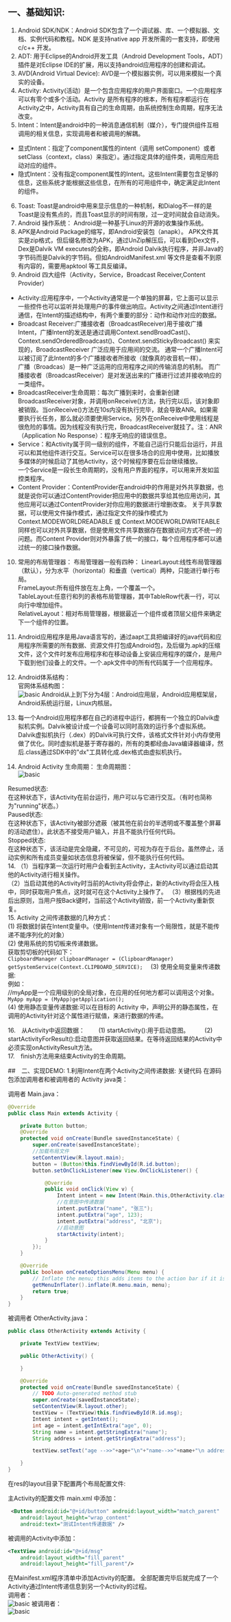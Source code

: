 ## 一、基础知识:
1. Android SDK/NDK：Android SDK包含了一个调试器、库、一个模拟器、文档、实例代码和教程。NDK 是支持native app 开发所需的一套支持，即使用c/c++ 开发。  
2. ADT: 用于Eclipse的Android开发工具（Android Development Tools，ADT）插件是对Eclipse IDE的扩展，用以支持android应用程序的创建和调试。
3. AVD(Android Virtual Device): AVD是一个模拟器实例，可以用来模拟一个真实的设备。
4. Activity: Activity(活动）是一个包含应用程序的用户界面窗口。一个应用程序可以有零个或多个活动。Activity 是所有程序的根本，所有程序都运行在Activity之中，Activity具有自己的生命周期，由系统控制生命周期，程序无法改变。
5. Intent：Intent是android中的一种消息通信机制（媒介），专门提供组件互相调用的相关信息，实现调用者和被调用的解耦。
* 显式Intent：指定了component属性的intent（调用 setComponent）或者setClass（context，class）来指定）。通过指定具体的组件类，调用应用启动对应的组件。
* 隐式Intent：没有指定component属性的Intent。这些Intent需要包含足够的信息，这些系统才能根据这些信息，在所有的可用组件中，确定满足此Intent的组件。

6. Toast: Toast是android中用来显示信息的一种机制，和Dialog不一样的是Toast是没有焦点的，而且Toast显示的时间有限，过一定时间就会自动消失。
7. Android 操作系统： Android是一种基于Linux的开源的收集操作系统。
8. APK是Android Package的缩写，即Android安装包（anapk）。
APK文件其实是zip格式，但后缀名修改为APK，通过UnZip解压后，可以看到Dex文件，Dex是Dalvik VM executes的全称，即Android Dalvik执行程序，并非Java的字节码而是Dalvik的字节码。但如AndroidManifest.xml 等文件是查看不到原有内容的，需要用apktool 等工具反编译。
9. Android 四大组件（Activity，Service，Broadcast Receiver,Content Provider）
* Activity:应用程序中，一个Activity通常是一个单独的屏幕，它上面可以显示一些控件也可以监听并处理用户的事件做出响应。Activity之间通过Intent进行通信，在Intent的描述结构中，有两个重要的部分：动作和动作对应的数据。
* Broadcast Receiver:广播接收者（BroadcastReceiver)用于接收广播Intent，广播Intent的发送是通过调用Context.sendBroadCast()、Context.sendOrderedBroadcast()、Context.sendStickyBroadcast() 来实现的，BroadcastReceiver 广泛应用于应用间的交流。
通常一个广播Intent可以被订阅了此Intent的多个广播接收者所接收（就像真的收音机一样）。  
广播（Broadcas）是一种广泛运用的应用程序之间的传输消息的机制。
而广播接收者（BroadcastReceiver）是对发送出来的广播进行过滤并接收响应的一类组件。  
* BroadcastReceiver生命周期：每次广播到来时，会重新创建BroadcastReceiver对象，并调用onReceive()方法，执行完以后，该对象即被销毁。当onReceive()方法在10s内没有执行完毕，就会导致ANR。如果需要执行长任务，那么就必须要使用Service。另外在onReceive中使用线程是很危险的事情。因为线程没有执行完，BroadcastReceiver就挂了。注：ANR（Application No Response）：程序无响应的错误信息。  
* Service：和Activity属于同一级别的组件，不能自己运行只能后台运行，并且可以和其他组件进行交互。Service可以在很多场合的应用中使用，比如播放多媒体的时候启动了其他Activity，这个时候程序要在后台继续播放。  
一个Service是一段长生命周期的，没有用户界面的程序，可以用来开发如监控类程序。  
* Content Provider：ContentProvider在android中的作用是对外共享数据，也就是说你可以通过ContentProvider把应用中的数据共享给其他应用访问，其他应用可以通过ContentProvider对你应用的数据进行增删改查。
关于共享数据，可以使用文件操作模式，通过指定文件的操作模式为Context.MODEWORLDREADABLE 或 Context.MODEWORLDWRITEABLE同样也可以对外共享数据，但是使用文件共享数据存在数据访问方式不统一的问题。而Content Provider则对外暴露了统一的接口，每个应用程序都可以通过统一的接口操作数据。  
10. 常用的布局管理器：
布局管理器一般有四种：
LinearLayout:线性布局管理器（默认），分为水平（horizontal）和垂直（vertical）两种，只能进行单行布局。  
FrameLayout:所有组件放在左上角，一个覆盖一个。  
TableLayout:任意行和列的表格布局管理器，其中TableRow代表一行，可以向行中增加组件。  
RelativeLayout：相对布局管理器，根据最近一个组件或者顶层父组件来确定下一个组件的位置。  
11. Android应用程序是用Java语言写的，通过aapt工具把编译好的java代码和应用程序所需要的所有数据、资源文件打包成Android包，及后缀为.apk的压缩文件，这个文件时发布应用程序和在移动设备上安装应用程序的媒介，是用户下载到他们设备上的文件。一个.apk文件中的所有代码属于一个应用程序。
11. Android体系结构：  
官网体系结构图：  
![basic](../pictures/androidbasic.gif)
Android从上到下分为4层：Android应用层，Android应用框架层，Android系统运行层，Linux内核层。  

12. 每一个Android应用程序都在自己的进程中运行，都拥有一个独立的Dalvik虚拟机实例。Dalvik被设计成一个设备可以同时高效的运行多个虚拟系统。Dalvik虚拟机执行（.dex）的Dalvik可执行文件，该格式文件针对小内存使用做了优化。同时虚拟机是基于寄存器的，所有的类都经由Java编译器编译，然后.class通过SDK中的"dx"工具转化成.dex格式由虚拟机执行。  

13. Android Activity 生命周期：
生命周期图：  
![basic](../pictures/androidactivity.gif)

Resumed状态:  
在这种状态下，该Activity在前台运行，用户可以与它进行交互。（有时也简称为"running"状态。）  
Paused状态:  
在这种状态下，该Activity被部分遮蔽（被其他在前台的半透明或不覆盖整个屏幕的活动遮住）。此状态不接受用户输入，并且不能执行任何代码。  
Stopped状态:  
在这种状态下，该活动是完全隐藏，不可见的，可视为存在于后台。虽然停止，活动实例和所有成员变量如状态信息将被保留，但不能执行任何代码。  
14. 
（1）当程序第一次运行时用户会看到主Activity，主Activity可以通过启动其他的Activity进行相关操作。  
（2）当启动其他的Activity时当前的Activity将会停止，新的Activity将会压入栈中，同时获取用户焦点，这时就可在这个Activity上操作了。  （3）根据栈的先进后出原则，当用户按Back键时，当前这个Activity销毁，前一个Activity重新恢复。  
15. Activity 之间传递数据的几种方式：  
(1) 将数据封装在Intent变量中。（使用Intent传递对象有一个局限性，就是不能传递不能序列化的对象）  
(2) 使用系统的剪切板来传递数据。  
获取剪切板的代码如下：    
`ClipboardManager clipboardManager = (ClipboardManager) getSystemService(Context.CLIPBOARD_SERVICE);  `
(3) 使用全局变量来传递数据:  
例如：  
//myApp是一个应用级别的全局对象，在应用的任何地方都可以调用这个对象。   
`MyApp myApp = (MyApp)getApplication();`  
(4) 使用静态变量传递数据:可以在目标的 Activity 中，声明公开的静态属性，在调用的Activity针对这个属性进行赋值，来进行数据的传递。  

16.　从Activity中返回数据：　　
(1) startActivity():用于启动意图。 　　 
(2) startActivityForResult():启动意图并获取返回结果。在等待返回结果的Activity中必须实现onActivityResult方法。　　  
17.　finish方法用来结束Activity的生命周期。　　  

##　二、实现DEMO:
1.利用Intent在两个Activity之间传递数据:
关键代码 在源码包添加调用者和被调用者的 Activity java类：

调用者 Main.java：
``` java
@Override
public class Main extends Activity {

    private Button button;
    @Override
    protected void onCreate(Bundle savedInstanceState) {
        super.onCreate(savedInstanceState);
        //加载布局文件
        setContentView(R.layout.main);
        button = (Button)this.findViewById(R.id.button);
        button.setOnClickListener(new View.OnClickListener() {

            @Override
            public void onClick(View v) {
                Intent intent = new Intent(Main.this,OtherActivity.class);
                //在意图中传递数据
                intent.putExtra("name", "张三");
                intent.putExtra("age", 123);
                intent.putExtra("address", "北京");
                //启动意图
                startActivity(intent);
            }
        });
    }

    @Override
    public boolean onCreateOptionsMenu(Menu menu) {
        // Inflate the menu; this adds items to the action bar if it is present.
        getMenuInflater().inflate(R.menu.main, menu);
        return true;
    }
}
```
被调用者 OtherActivity.java：
``` java
public class OtherActivity extends Activity {

    private TextView textView;

    public OtherActivity() {

    }

    @Override
    protected void onCreate(Bundle savedInstanceState) {
        // TODO Auto-generated method stub
        super.onCreate(savedInstanceState);
        setContentView(R.layout.other);
        textView = (TextView)this.findViewById(R.id.msg);
        Intent intent = getIntent();
        int age = intent.getIntExtra("age", 0);
        String name = intent.getStringExtra("name");
        String address = intent.getStringExtra("address");

        textView.setText("age -->>"+age+"\n"+"name-->>"+name+"\n addresss-->>"+address);

    }
}
```
在res的layout目录下配置两个布局配置文件:  

主Activity的配置文件 main.xml 中添加：  
``` xml
 <Button android:id="@+id/button" android:layout_width="match_parent"
    android:layout_height="wrap_content"
    android:text="测试Intent传递数据" />
```
被调用的Activity中添加：  
``` xml
<TextView android:id="@+id/msg"
    android:layout_width="fill_parent"
    android:layout_height="fill_parent"/>
```
在Mainifest.xml程序清单中添加Activity的配置。
全部配置完毕后就完成了一个Activity通过Intent传递信息到另一个Activity的过程。   
调用者：  
![basic](../pictures/call1.JPG)
被调用者：  
![basic](../pictures/becall1.JPG)
